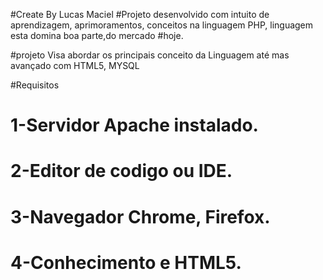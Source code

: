 #Create By Lucas Maciel
#Projeto desenvolvido com intuito de aprendizagem, aprimoramentos, conceitos na linguagem PHP, linguagem esta domina boa parte,do mercado #hoje.


#projeto Visa abordar os principais conceito da Linguagem até mas avançado com HTML5, MYSQL

#Requisitos
 # 1-Servidor Apache instalado.
 # 2-Editor de codigo ou IDE.
 # 3-Navegador Chrome, Firefox.
 # 4-Conhecimento e HTML5.
 
